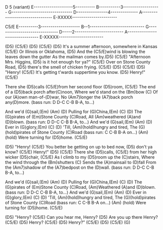 D 5 (variant)
E--------------------5----------
B-----------3-------------------
G-------------------------------
D----------------4--------------
A--------------------------------
E-XXXXX-----------------------

C5/E
E----------3--------------------
B--1----------------------------
G-------------------------------
D-----2-------------------------
A--------------------------------
E-XXXXX-----------------------



(D5)  (C5/E)  (D5)  (C5/E)
(D5) It's a summer afternoon, somewhere in Kansas (C5/E)
Or Illinois or Oklahoma, (D5)
And the (C5/E)wind is blowing the leaves down the gutter 
As the mailman comes by.(D5) 
(C5/E) "Afternoon Mrs. Higgins, (D5) is it hot enough for ya?" (C5/E)
Over on Stone County Road, (D5) there's the smell of chicken frying. (C5/E)
(D5)  (C5/E)
(D5) "Henry! (C5/E) 
It's getting t'wards suppertime you know. 
(D5) Henry!" (C5/E)

There she (D5)calls (C5/E)from her second floor (D5)room,
(C5/E) The end of a (D5)back porch after(C)noon,
Where we'd stand on the (Bm)bow 
(C) Of our (A)own man-of-(D)war,
No (Am7)longer the (A7)back porch any(D)more.
(bass run: D  D-C  C-B  B-A, to…)

And we'd (G)sail,(Em) (Am) (D)
Pulling for (G)China,(Em) (C) (D)
The (G)pirates of (Em)Stone County (C)Road,
All (Am)weathered (A)and (D)blown. 
(bass run: D  D-C  C-B  B-A, to…)
And we'd (G)sail,(Em) (Am) (D) 
Ever in (G)glory,(Em) (C) (D)
'Till, (Am)(hold)hungry and tired,
The (G)(hold)pirates of Stone County (C)Road
(bass run: C  C-B  B-A on…) (Am) (hold)
Were turning for (D5)home. (C5/E)

(D5) "Henry! (C5/E)
You better be getting on up to bed now, (D5) don't ya know?
(C5/E) Henry!" (D5) (C5/E)
There she (D5)calls, (C5/E) from her high wicker (D5)chair,
(C5/E) As I climb to my (D5)room up the (C)stairs,
Where the wind through the (Bm)shutters
(C) Sends the (A)mainsail to (D)fall
From the (Am7)shadow of the (A7)bedpost on the (D)wall.
(bass run: D  D-C  C-B  B-A, to…)

And we'd (G)sail,(Em) (Am) (D)
Pulling for (G)China,(Em) (C) (D)
The (G)pirates of (Em)Stone County (C)Road,
(Am)Weathered (A)and (D)blown. 
(bass run: D  D-C  C-B  B-A, to…)
And we'd (G)sail,(Em) (Am) (D) 
Ever in (G)glory,(Em) (C) (D)
'Till, (Am)(hold)hungry and tired,
The (G)(hold)pirates of Stone County (C)Road
(bass run: C  C-B  B-A on…) (Am) (hold)
Were turning for (D5)home. (C5/E)

(D5) "Henry? (C5/E)
Can you hear me, Henry? (D5)
Are you up there Henry? (C5/E)
(D5) Henry? (C5/E)
(D5) Henry?” (C5/E)  (D5)  (C5/E)  (G)
